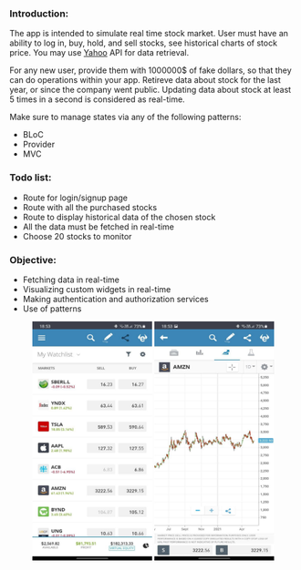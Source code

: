 ### Introduction:

The app is intended to simulate real time stock market. User must have an
ability to log in, buy, hold, and sell stocks, see historical charts of stock price.
You may use [Yahoo](https://algotrading101.com/learn/yahoo-finance-api-guide/#:~:text=Why%20should%20I%20use%20the%20Yahoo%20Finance%20API%3F,-Free&text=One%20good%20reason%20is%20because%20it%20can%20be%20completely%20free.) API for data retrieval.

For any new user, provide them with 1000000$ of fake dollars, so that they can do operations within your app.
Retireve data about stock for the last year, or since the company went public.
Updating data about stock at least 5 times in a second is considered as real-time.

Make sure to manage states via any of the following patterns:
- BLoC
- Provider 
- MVC

### Todo list:

- Route for login/signup page
- Route with all the purchased stocks
- Route to display historical data of the chosen stock
- All the data must be fetched in real-time
- Choose 20 stocks to monitor

### Objective:

- Fetching data in real-time
- Visualizing custom widgets in real-time
- Making authentication and authorization services
- Use of patterns

<center>

<img src="https://github.com/alem-01/alem_public/blob/master/resources/stockMarket.01.jpg?raw=true" style = "width: 210px !important; height: 420px !important;"/>

<img src="https://github.com/alem-01/alem_public/blob/master/resources/stockMarket.02.jpg?raw=true" style = "width: 210px !important; height: 420px !important;"/>
</center>



